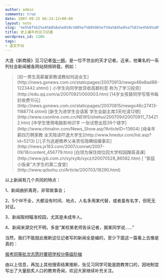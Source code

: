 ```yaml
---
author: admin
comments: true
date: 2007-09-25 06:24:12+00:00
layout: note
slug: '%e5%8f%b2%e4%b8%8a%e6%9c%80%e7%89%9b%e7%9a%84%e8%a7%81%e4%b9%a0%e8%ae%b0%e8%80%85'
title: 史上最牛的见习记者
wordpress_id: 1206
tags:
- 语文不动
---
```


大连《新商报》见习记者[张一朔](http://www.google.cn/search?aq=t&oq=&complete=1&hl=zh-CN&newwindow=1&rlz=1B3GGGL_zh-CNCN233CN233&q=%E5%BC%A0%E4%B8%80%E6%9C%94&btnG=Google+%E6%90%9C%E7%B4%A2&meta=)，是一位不世出的天才记者。近来，他署名的一系列社会新闻被各网站频频转载，例如：





<blockquote>[初一男生高薪雇家教请教如何追女生](http://news.gxnews.com.cn/staticpages/20070913/newgx46e8ad88-1223442.shtml)
[
小学生向同学放贷收高额利息 称为了学习投资](http://edu.qq.com/a/20070921/000003.htm)
[14岁女孩替同学写情书每封收费10元](http://news.gxnews.com.cn/staticpages/20070815/newgx46c27413-1188774.shtml)
[新生为进学生会请客 学生会副主席3天吃请12顿](http://www.csonline.com.cn/NEWS/shehui/200709/t20070911_734212.htm)
[中学生使用电脑影响识字 一张试卷出现39个错字](http://www.chinalnn.com/News_Show.asp?ArticleID=13604)
[母亲年薪四万聘家教 全天陪读吓退大学生](http://www.hnedur.com/list.asp?id=5213)
[儿子为逃避赡养父亲责任隐瞒结婚事实](http://news.jx163.com/2007/connet/2007-09/18/content_456779.htm)
[白领为保住岗位回大学校园蹭英语课](http://www.jyb.com.cn/xy/xylb/xycz/t20070528_86582.htm)
[
“家庭小饭桌”大学生的第二食堂](http://www.qdsohu.cn/Article/200703/18290.html)</blockquote>





以上新闻有几个共同的特点：

1、新闻曲折离奇，非常故事会；

2、5个W不全，大都没有时间、地点，人名多用某代替，或者虽有名字，但死无对证。

3、新闻取材瞄准校园，尤其是未成年人。

4、新闻来源交代不明，多是“某校某老师告诉记者，据某同学说……”

当然，我们不能就此推断这位记者写的新闻全是编的，至少下面这一篇看上去像是真的：

[报考同等批次志愿时要把学校分等级阶梯](http://www.daliandaily.com.cn/gb/daliandaily/2007-08/29/content_1959090.htm)

由以上信息，再加上其他搜索结果推断，张见习同学可能是跑教育口的，因地制宜写出了大量脍炙人口的教育奇闻，欢迎大家继续补充关注。
